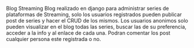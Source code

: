 Blog Streaming
Blog realizado en django para administrar series de plataformas de Streaming, solo los usuarios registrados pueden publicar post de series y hacer el CRUD de los mismos. Los usuarios anonimos solo pueden visualizar en el blog todas las series, buscar las de su preferencia, acceder a la info y al enlace de cada una. Podran comentar los post cualquier persona este registrada o no.
